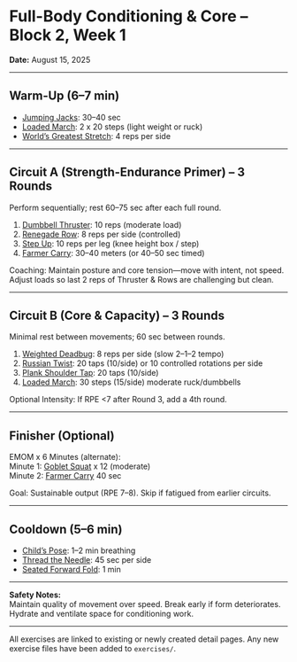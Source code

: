 # Full-Body Conditioning & Core – Block 2, Week 1
**Date:** August 15, 2025

---

## Warm-Up (6–7 min)
- [Jumping Jacks](../exercises/jumping_jacks.json): 30–40 sec
- [Loaded March](../exercises/loaded_march.json): 2 x 20 steps (light weight or ruck)
- [World’s Greatest Stretch](../exercises/worlds_greatest_stretch.json): 4 reps per side

---

## Circuit A (Strength-Endurance Primer) – 3 Rounds
Perform sequentially; rest 60–75 sec after each full round.

1. [Dumbbell Thruster](../exercises/dumbbell_thruster.json): 10 reps (moderate load)  
2. [Renegade Row](../exercises/renegade_row.json): 8 reps per side (controlled)  
3. [Step Up](../exercises/step_up.json): 10 reps per leg (knee height box / step)  
4. [Farmer Carry](../exercises/farmer_carry.json): 30–40 meters (or 40–50 sec timed)  

Coaching: Maintain posture and core tension—move with intent, not speed. Adjust loads so last 2 reps of Thruster & Rows are challenging but clean.

---

## Circuit B (Core & Capacity) – 3 Rounds
Minimal rest between movements; 60 sec between rounds.

1. [Weighted Deadbug](../exercises/weighted_deadbug.json): 8 reps per side (slow 2–1–2 tempo)  
2. [Russian Twist](../exercises/russian_twist.json): 20 taps (10/side) or 10 controlled rotations per side  
3. [Plank Shoulder Tap](../exercises/plank_shoulder_tap.json): 20 taps (10/side)  
4. [Loaded March](../exercises/loaded_march.json): 30 steps (15/side) moderate ruck/dumbbells  

Optional Intensity: If RPE <7 after Round 3, add a 4th round.

---

## Finisher (Optional)
EMOM x 6 Minutes (alternate):  
Minute 1: [Goblet Squat](../exercises/goblet_squat.json) x 12 (moderate)  
Minute 2: [Farmer Carry](../exercises/farmer_carry.json) 40 sec  

Goal: Sustainable output (RPE 7–8). Skip if fatigued from earlier circuits.

---

## Cooldown (5–6 min)
- [Child’s Pose](../exercises/childs_pose.json): 1–2 min breathing  
- [Thread the Needle](../exercises/thread_the_needle.json): 45 sec per side  
- [Seated Forward Fold](../exercises/seated_forward_fold.json): 1 min  

---

**Safety Notes:**  
Maintain quality of movement over speed. Break early if form deteriorates. Hydrate and ventilate space for conditioning work.

---

All exercises are linked to existing or newly created detail pages. Any new exercise files have been added to `exercises/`.
